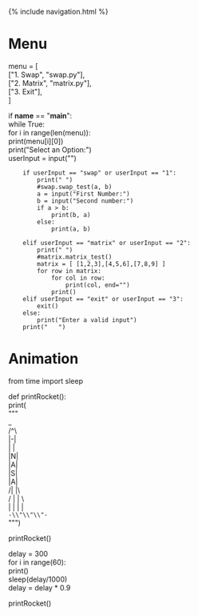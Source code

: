 {% include navigation.html %}

# Menu
menu = [ </br>
["1. Swap", "swap.py"], </br>
["2. Matrix", "matrix.py"], </br>
["3. Exit"], </br>
] </br>

if __name__ == "__main__": </br>
while True: </br>
for i in range(len(menu)):</br>
print(menu[i][0])</br>
print("Select an Option:")</br>
userInput = input("")</br>

        if userInput == "swap" or userInput == "1":
            print(" ")
            #swap.swap_test(a, b)
            a = input("First Number:")
            b = input("Second number:")
            if a > b:
                print(b, a)
            else:
                print(a, b)

        elif userInput == "matrix" or userInput == "2":
            print(" ")
            #matrix.matrix_test()
            matrix = [ [1,2,3],[4,5,6],[7,8,9] ]
            for row in matrix:
                for col in row:
                    print(col, end="")
                print()
        elif userInput == "exit" or userInput == "3":
            exit()
        else:
            print("Enter a valid input")
        print("   ")

# Animation
from time import sleep

def printRocket(): </br>
print( </br>
""" </br>
 _</br>
/^\\</br>
|-|</br>
| |</br>
|N|</br>
|A|</br>
|S|</br>
|A|</br>
/| |\\</br>
/ | | \\</br>
|  | |  |</br>
`-\\"\\"\\"-`</br>
""")</br>

printRocket()

delay = 300</br>
for i in range(60):</br>
print()</br>
sleep(delay/1000)</br>
delay = delay * 0.9</br>

printRocket()
